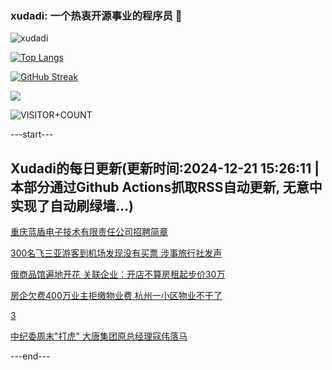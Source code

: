 ### xudadi: 一个热衷开源事业的程序员 👋

![xudadi](https://github-readme-stats-git-masterorgs-github-readme-stats-team.vercel.app/api?username=xudadi)

[![Top Langs](https://github-readme-stats.vercel.app/api/top-langs/?username=xudadi)](https://github.com/anuraghazra/github-readme-stats)

[![GitHub Streak](https://streak-stats.demolab.com?user=xudadi&locale=zh_Hans)](https://git.io/streak-stats)

![](https://raw.githubusercontent.com/xudadi/xudadi/main/assets/github-contribution-grid-snake.svg)

![VISITOR+COUNT](https://komarev.com/ghpvc/?username=xudadi&label=VISITOR+COUNT)


---start---

## Xudadi的每日更新(更新时间:2024-12-21 15:26:11 | 本部分通过Github Actions抓取RSS自动更新, 无意中实现了自动刷绿墙...)

[重庆蓝盾电子技术有限责任公司招聘简章](https://www.gongkaoleida.com/article/2239169)

[300名飞三亚游客到机场发现没有买票 涉事旅行社发声](https://m.163.com/news/article/JJU4EHE805129QAF.html)

[俄商品馆遍地开花 关联企业：开店不算房租起步价30万](https://m.163.com/news/article/JJUG9LN9051492T3.html)

[房企欠费400万业主拒缴物业费 杭州一小区物业不干了](https://m.163.com/news/article/JJU8EMQT0530JPVV.html)

[3](https://m.163.com/touch/news/sub/domestic)

[中纪委周末"打虎" 大唐集团原总经理寇伟落马](https://m.163.com/news/article/JJU85SLT051482MP.html)

---end---
